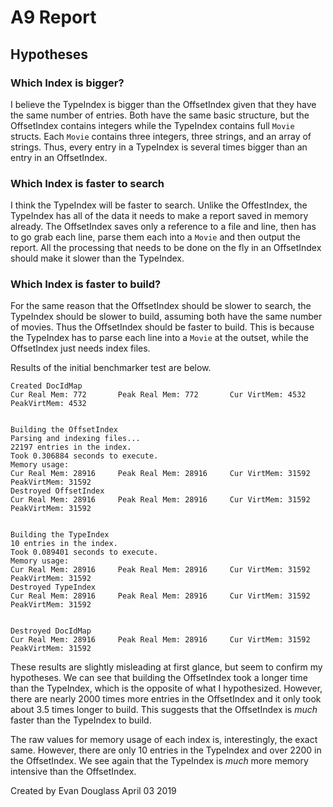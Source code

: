 # A9 Report

## Hypotheses

### Which Index is bigger?

I believe the TypeIndex is bigger than the OffsetIndex given that they have the same number of entries.
Both have the same basic structure, but the OffsetIndex contains integers while the TypeIndex contains full `Movie` structs.
Each `Movie` contains three integers, three strings, and an array of strings.
Thus, every entry in a TypeIndex is several times bigger than an entry in an OffsetIndex.

### Which Index is faster to search

I think the TypeIndex will be faster to search. Unlike the OffestIndex, the TypeIndex has all of the data it needs to make a report saved in memory already.
The OffsetIndex saves only a reference to a file and line, then has to go grab each line, parse them each into a `Movie` and then output the report.
All the processing that needs to be done on the fly in an OffsetIndex should make it slower than the TypeIndex.

### Which Index is faster to build?

For the same reason that the OffsetIndex should be slower to search, the TypeIndex should be slower to build, assuming both have the same number of movies.
Thus the OffsetIndex should be faster to build.
This is because the TypeIndex has to parse each line into a `Movie` at the outset, while the OffsetIndex just needs index files.

Results of the initial benchmarker test are below.
```
Created DocIdMap
Cur Real Mem: 772       Peak Real Mem: 772       Cur VirtMem: 4532      PeakVirtMem: 4532


Building the OffsetIndex
Parsing and indexing files...
22197 entries in the index.
Took 0.306884 seconds to execute.
Memory usage:
Cur Real Mem: 28916     Peak Real Mem: 28916     Cur VirtMem: 31592     PeakVirtMem: 31592
Destroyed OffsetIndex
Cur Real Mem: 28916     Peak Real Mem: 28916     Cur VirtMem: 31592     PeakVirtMem: 31592


Building the TypeIndex
10 entries in the index.
Took 0.089401 seconds to execute.
Memory usage:
Cur Real Mem: 28916     Peak Real Mem: 28916     Cur VirtMem: 31592     PeakVirtMem: 31592
Destroyed TypeIndex
Cur Real Mem: 28916     Peak Real Mem: 28916     Cur VirtMem: 31592     PeakVirtMem: 31592


Destroyed DocIdMap
Cur Real Mem: 28916     Peak Real Mem: 28916     Cur VirtMem: 31592     PeakVirtMem: 31592
```
These results are slightly misleading at first glance, but seem to confirm my hypotheses.
We can see that building the OffsetIndex took a longer time than the TypeIndex, which is the opposite of what I hypothesized.
However, there are nearly 2000 times more entries in the OffsetIndex and it only took about 3.5 times longer to build.
This suggests that the OffsetIndex is *much* faster than the TypeIndex to build.

The raw values for memory usage of each index is, interestingly, the exact same.
However, there are only 10 entries in the TypeIndex and over 2200 in the OffsetIndex.
We see again that the TypeIndex is *much* more memory intensive than the OffsetIndex.

Created by Evan Douglass
April 03 2019
